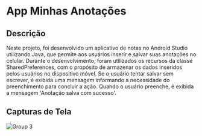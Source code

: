 # App Minhas Anotações

## Descrição

Neste projeto, foi desenvolvido um aplicativo de notas no Android Studio utilizando Java, que permite aos usuários inserir e salvar suas anotações no celular. Durante o desenvolvimento, foram utilizados os recursos da classe SharedPreferences, com o propósito de armazenar os dados inseridos pelos usuários no dispositivo móvel. Se o usuário tentar salvar sem escrever, é exibida uma mensagem informando a necessidade do preenchimento para concluir a ação. Quando o usuário preenche, é exibida a mensagem 'Anotação salva com sucesso'.

## Capturas de Tela

![Group 3](https://github.com/AnnaKarolineNunes/AppMinhasAnotacoes/assets/101477642/b02f7df8-63c7-40d8-99e3-b6cacbb1f4ed)
